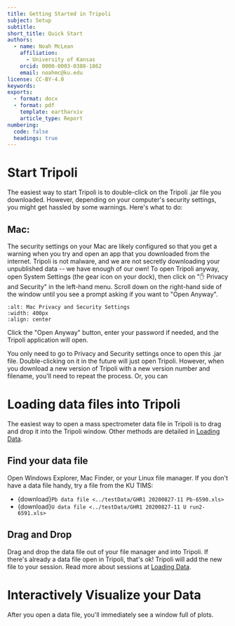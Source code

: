 ```yaml
---
title: Getting Started in Tripoli
subject: Setup
subtitle: 
short_title: Quick Start
authors:
  - name: Noah McLean
    affiliation:
      - University of Kansas
    orcid: 0000-0003-0388-1862
    email: noahmc@ku.edu
license: CC-BY-4.0
keywords: 
exports:
  - format: docx
  - format: pdf
    template: eartharxiv
    article_type: Report
numbering:
  code: false
  headings: true
---
```


# Start Tripoli

The easiest way to start Tripoli is to double-click on the Tripoli .jar file you downloaded.  However, depending on your computer's security settings, you might get hassled by some warnings.  Here's what to do:

## Mac:

The security settings on your Mac are likely configured so that you get a warning when you try and open an app that you downloaded from the internet.  Tripoli is not malware, and we are not secretly downloading your unpublished data -- we have enough of our own!  To open Tripoli anyway, open System Settings (the gear icon on your dock), then click on "✋ Privacy and Security" in the left-hand menu. Scroll down on the right-hand side of the window until you see a prompt asking if you want to "Open  Anyway". 

```{image} ../graphics/MacPrivacyAndSecuritySettings.png
:alt: Mac Privacy and Security Settings
:width: 400px
:align: center
```

Click the "Open Anyway" button, enter your password if needed, and the Tripoli application will open.  

You only need to go to Privacy and Security settings once to open this .jar file.  Double-clicking on it in the future will just open Tripoli.  However, when you download a new version of Tripoli with a new version number and filename, you'll need to repeat the process.  Or, you can 




# Loading data files into Tripoli

The easiest way to open a mass spectrometer data file in Tripoli is to drag and drop it into the Tripoli window.  Other methods are detailed in [Loading Data](../using_Tripoli/05-LoadingData.md "Loading Data").

## Find your data file

Open Windows Explorer, Mac Finder, or your Linux file manager.  If you don't have a data file handy, try a file from the KU TIMS:

- {download}`Pb data file <../testData/GHR1 20200827-11 Pb-6590.xls>`
- {download}`U data file <../testData/GHR1 20200827-11 U run2-6591.xls>`

## Drag and Drop

Drag and drop the data file out of your file manager and into Tripoli.  If there's already a data file open in Tripoli, that's ok!  Tripoli will add the new file to your session.  Read more about sessions at [Loading Data](../using_Tripoli/05-LoadingData.md "Loading Data").

# Interactively Visualize your Data

After you open a data file, you'll immediately see a window full of plots.  